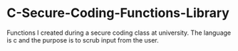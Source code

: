 # C-Secure-Coding-Functions-Library
Functions I created during a secure coding class at university. The language is c and the purpose is to scrub input from the user.
